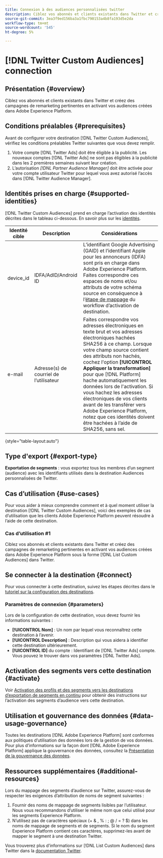 ```yaml
---
title: Connexion à des audiences personnalisées twitter
description: Ciblez vos abonnés et clients existants dans Twitter et créez des campagnes de remarketing pertinentes en activant vos audiences créées dans Adobe Experience Platform
source-git-commit: 3ea3f9ed156ba3a1fbc790153a4b8fa193d5e2da
workflow-type: tm+mt
source-wordcount: '545'
ht-degree: 5%

---
```



# [!DNL Twitter Custom Audiences] connection

## Présentation {#overview}

Ciblez vos abonnés et clients existants dans Twitter et créez des campagnes de remarketing pertinentes en activant vos audiences créées dans Adobe Experience Platform.

## Conditions préalables {#prerequisites}

Avant de configurer votre destination [!DNL Twitter Custom Audiences], vérifiez les conditions préalables Twitter suivantes que vous devez remplir.

1. Votre compte [!DNL Twitter Ads] doit être éligible à la publicité. Les nouveaux comptes [!DNL Twitter Ads] ne sont pas éligibles à la publicité dans les 2 premières semaines suivant leur création.
2. L’autorisation *[!DNL Partner Audience Manager]* doit être activée pour votre compte utilisateur Twitter pour lequel vous avez autorisé l’accès dans [!DNL Twitter Audience Manager].


## Identités prises en charge {#supported-identities}

[!DNL Twitter Custom Audiences] prend en charge l’activation des identités décrites dans le tableau ci-dessous. En savoir plus sur les [identités](https://experienceleague.adobe.com/docs/experience-platform/identity/namespaces.html?lang=fr#getting-started).

| Identité cible | Description | Considérations |
|---|---|---|
| device_id | IDFA/AdID/Android ID | L’identifiant Google Advertising (GAID) et l’identifiant Apple pour les annonceurs (IDFA) sont pris en charge dans Adobe Experience Platform. Faites correspondre ces espaces de noms et/ou attributs de votre schéma source en conséquence à l’[étape de mappage](/help/destinations/ui/activate-segment-streaming-destinations.md#mapping) du workflow d’activation de destination. |
| e-mail | Adresse(s) de courriel de l’utilisateur | Faites correspondre vos adresses électroniques en texte brut et vos adresses électroniques hachées SHA256 à ce champ. Lorsque votre champ source contient des attributs non hachés, cochez l&#39;option **[!UICONTROL Appliquer la transformation]** pour que [!DNL Platform] hache automatiquement les données lors de l&#39;activation. Si vous hachez les adresses électroniques de vos clients avant de les transférer vers Adobe Experience Platform, notez que ces identités doivent être hachées à l’aide de SHA256, sans sel. |

{style=&quot;table-layout:auto&quot;}

## Type d&#39;export {#export-type}

**Exportation de segments**  : vous exportez tous les membres d’un segment (audience) avec les identifiants utilisés dans la destination Audiences personnalisées de Twitter.

## Cas d’utilisation {#use-cases}

Pour vous aider à mieux comprendre comment et à quel moment utiliser la destination [!DNL Twitter Custom Audiences], voici des exemples de cas d’utilisation que les clients Adobe Experience Platform peuvent résoudre à l’aide de cette destination.

### Cas d’utilisation #1

Ciblez vos abonnés et clients existants dans Twitter et créez des campagnes de remarketing pertinentes en activant vos audiences créées dans Adobe Experience Platform sous la forme [!DNL List Custom Audiences] dans Twitter.

## Se connecter à la destination {#connect}

Pour vous connecter à cette destination, suivez les étapes décrites dans le [tutoriel sur la configuration des destinations](../../ui/connect-destination.md).

### Paramètres de connexion {#parameters}

Lors de la configuration de [](../../ui/connect-destination.md) cette destination, vous devez fournir les informations suivantes :

* **[!UICONTROL Nom]** : Un nom par lequel vous reconnaîtrez cette destination à l’avenir.
* **[!UICONTROL Description]** : Description qui vous aidera à identifier cette destination ultérieurement.
* **[!UICONTROL ID]** du compte : Identifiant de  [!DNL Twitter Ads] compte. Vous pouvez le trouver dans vos paramètres [!DNL Twitter Ads].

## Activation des segments vers cette destination {#activate}

Voir [Activation des profils et des segments vers les destinations d’exportation de segments en continu](/help/destinations/ui/activate-segment-streaming-destinations.md) pour obtenir des instructions sur l’activation des segments d’audience vers cette destination.

## Utilisation et gouvernance des données {#data-usage-governance}

Toutes les destinations [!DNL Adobe Experience Platform] sont conformes aux politiques d’utilisation des données lors de la gestion de vos données. Pour plus d’informations sur la façon dont [!DNL Adobe Experience Platform] applique la gouvernance des données, consultez la [Présentation de la gouvernance des données](https://experienceleague.adobe.com/docs/experience-platform/data-governance/home.html).

## Ressources supplémentaires {#additional-resources}

Lors du mappage des segments d’audience sur Twitter, assurez-vous de respecter les exigences d’attribution de noms de segment suivantes :

1. Fournir des noms de mappage de segments lisibles par l’utilisateur. Nous vous recommandons d’utiliser le même nom que celui utilisé pour les segments Experience Platform.
2. N’utilisez pas de caractères spéciaux (+ &amp; , % : ; @ / = ? $) dans les noms de mappage de segments et de segments. Si le nom du segment Experience Platform contient ces caractères, supprimez-les avant de mapper le segment à une destination Twitter.

Vous trouverez plus d’informations sur [!DNL List Custom Audiences] dans Twitter dans la [documentation Twitter](https://business.twitter.com/en/help/campaign-setup/campaign-targeting/custom-audiences/lists.html).